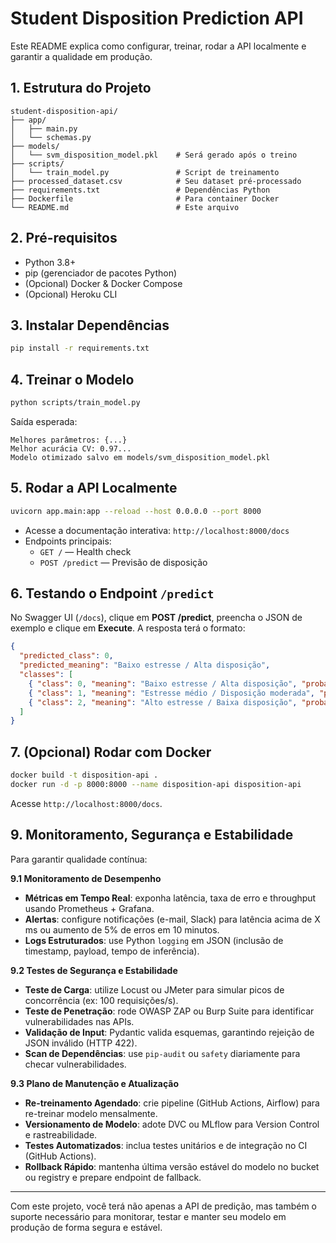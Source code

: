# Student Disposition Prediction API

Este README explica como configurar, treinar, rodar a API localmente e garantir a qualidade em produção.

## 1. Estrutura do Projeto

```
student-disposition-api/
├── app/
│   ├── main.py
│   └── schemas.py
├── models/
│   └── svm_disposition_model.pkl    # Será gerado após o treino
├── scripts/
│   └── train_model.py               # Script de treinamento
├── processed_dataset.csv            # Seu dataset pré-processado
├── requirements.txt                 # Dependências Python
├── Dockerfile                       # Para container Docker
└── README.md                        # Este arquivo
```

## 2. Pré-requisitos

- Python 3.8+  
- pip (gerenciador de pacotes Python)  
- (Opcional) Docker & Docker Compose  
- (Opcional) Heroku CLI  

## 3. Instalar Dependências

```bash
pip install -r requirements.txt
```

## 4. Treinar o Modelo

```bash
python scripts/train_model.py
```

Saída esperada:

```
Melhores parâmetros: {...}
Melhor acurácia CV: 0.97...
Modelo otimizado salvo em models/svm_disposition_model.pkl
```

## 5. Rodar a API Localmente

```bash
uvicorn app.main:app --reload --host 0.0.0.0 --port 8000
```

- Acesse a documentação interativa: `http://localhost:8000/docs`  
- Endpoints principais:  
  - `GET /` — Health check  
  - `POST /predict` — Previsão de disposição  

## 6. Testando o Endpoint `/predict`

No Swagger UI (`/docs`), clique em **POST /predict**, preencha o JSON de exemplo e clique em **Execute**. A resposta terá o formato:

```json
{
  "predicted_class": 0,
  "predicted_meaning": "Baixo estresse / Alta disposição",
  "classes": [
    { "class": 0, "meaning": "Baixo estresse / Alta disposição", "probability_percent": 98.7 },
    { "class": 1, "meaning": "Estresse médio / Disposição moderada", "probability_percent": 0.7 },
    { "class": 2, "meaning": "Alto estresse / Baixa disposição", "probability_percent": 0.5 }
  ]
}
```

## 7. (Opcional) Rodar com Docker

```bash
docker build -t disposition-api .
docker run -d -p 8000:8000 --name disposition-api disposition-api
```

Acesse `http://localhost:8000/docs`.

## 9. Monitoramento, Segurança e Estabilidade

Para garantir qualidade contínua:

**9.1 Monitoramento de Desempenho**  
- **Métricas em Tempo Real**: exponha latência, taxa de erro e throughput usando Prometheus + Grafana.  
- **Alertas**: configure notificações (e-mail, Slack) para latência acima de X ms ou aumento de 5% de erros em 10 minutos.  
- **Logs Estruturados**: use Python `logging` em JSON (inclusão de timestamp, payload, tempo de inferência).

**9.2 Testes de Segurança e Estabilidade**  
- **Teste de Carga**: utilize Locust ou JMeter para simular picos de concorrência (ex: 100 requisições/s).  
- **Teste de Penetração**: rode OWASP ZAP ou Burp Suite para identificar vulnerabilidades nas APIs.  
- **Validação de Input**: Pydantic valida esquemas, garantindo rejeição de JSON inválido (HTTP 422).  
- **Scan de Dependências**: use `pip-audit` ou `safety` diariamente para checar vulnerabilidades.

**9.3 Plano de Manutenção e Atualização**  
- **Re-treinamento Agendado**: crie pipeline (GitHub Actions, Airflow) para re-treinar modelo mensalmente.  
- **Versionamento de Modelo**: adote DVC ou MLflow para Version Control e rastreabilidade.  
- **Testes Automatizados**: inclua testes unitários e de integração no CI (GitHub Actions).  
- **Rollback Rápido**: mantenha última versão estável do modelo no bucket ou registry e prepare endpoint de fallback.

---

Com este projeto, você terá não apenas a API de predição, mas também o suporte necessário para monitorar, testar e manter seu modelo em produção de forma segura e estável.
